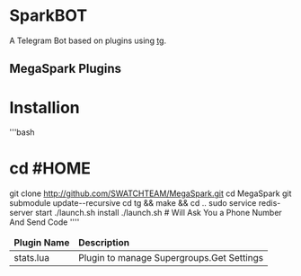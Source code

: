 SparkBOT
============

A Telegram Bot based on plugins using [tg](https://github.com/vysheng/tg).

MegaSpark Plugins
------------
<table>
    <thead>
        <tr>
            <td><strong>Plugin Name</strong></td>
            <td><strong>Description</strong></td>
        </tr>
    </thead>
    <tbody>
        <tr>
            <td>stats.lua</td>
            <td>Plugin to manage Supergroups.Get Settings</td>
        </tr>
        <tr>

# Installion
'''bash
# cd #HOME
git clone http://github.com/SWATCHTEAM/MegaSpark.git
cd MegaSpark
git submodule update--recursive
cd tg && make && cd ..
sudo service redis-server start
./launch.sh install
./launch.sh # Will Ask You a Phone Number And Send Code
''''
